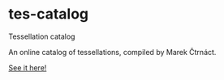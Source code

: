# tes-catalog
Tessellation catalog

An online catalog of tessellations, compiled by Marek Čtrnáct.

[See it here!](https://github.com/zenorogue/tes-catalog/)
